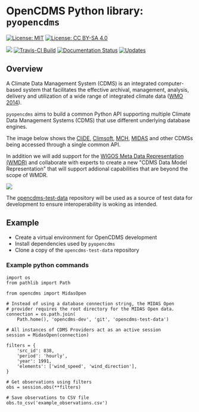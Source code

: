 OpenCDMS Python library: `pyopencdms`
====================================
[![License: MIT](https://img.shields.io/badge/License-MIT-yellow.svg)](https://opensource.org/licenses/MIT) [![License: CC BY-SA 4.0](https://img.shields.io/badge/License-CC%20BY--SA%204.0-lightgrey.svg)](https://creativecommons.org/licenses/by-sa/4.0/)

[![](https://img.shields.io/pypi/v/opencdms.svg)](https://pypi.python.org/pypi/opencdms) [![Travis-CI Build](https://img.shields.io/travis/opencdms/pyopencdms.svg)](https://travis-ci.com/opencdms/pyopencdms) [![Documentation Status](https://readthedocs.org/projects/opencdms/badge/?version=latest)](https://opencdms.readthedocs.io/en/latest/?badge=latest) [![Updates](https://pyup.io/repos/github/opencdms/opencdms/shield.svg)](https://pyup.io/repos/github/opencdms/opencdms/)

## Overview

A Climate Data Management System (CDMS) is an integrated computer-based system that facilitates the effective archival, management, analysis, delivery and utilization of a wide range of integrated climate data ([WMO 2014](https://library.wmo.int/index.php?lvl=notice_display&id=16300)).

`pyopencdms` aims to build a common Python API supporting multiple Climate Data Management Systems (CDMS) that use different underlying database engines.

The image below shows the [CliDE](http://www.bom.gov.au/climate/pacific/about-clide.shtml), [Climsoft](https://climsoft.org/), [MCH](https://community.wmo.int/mch-meteorology-climatology-and-hydrology-database-management-system), [MIDAS](https://catalogue.ceda.ac.uk/uuid/dbd451271eb04662beade68da43546e1) and other CDMSs being accessed through a single common API.

In addition we will add support for the [WIGOS Meta Data Representation (WMDR)](https://github.com/wmo-im/wmdr) and collaborate with experts to create a new "CDMS Data Model Representation" that will support addional capabilities that are beyond the scope of WMDR.

![](https://raw.githubusercontent.com/opencdms/binaries/main/architecture/pyopencdms-architecture-1.0.png)

The [opencdms-test-data](https://github.com/opencdms/opencdms-test-data) repository will be used as a source of test data for development to ensure interoperability is woking as intended.

## Example

- Create a virtual environment for OpenCDMS development
- Install dependencies used by `pyopencdms`
- Clone a copy of the `opencdms-test-data` repository

### Example python commands

```
import os
from pathlib import Path

from opencdms import MidasOpen

# Instead of using a database connection string, the MIDAS Open
# provider requires the root directory for the MIDAS Open data.
connection = os.path.join(
    Path.home(), 'opencdms-dev', 'git', 'opencdms-test-data')

# All instances of CDMS Providers act as an active session
session = MidasOpen(connection)

filters = {
    'src_id': 838,
    'period': 'hourly',
    'year': 1991,
    'elements': ['wind_speed', 'wind_direction'],
}

# Get observations using filters
obs = session.obs(**filters)

# Save observations to CSV file
obs.to_csv('example_observations.csv')

```

<!--
  * Free software: MIT license
  * Documentation: https://opencdms.readthedocs.io.

  Features
  --------
  * TODO
-->
